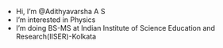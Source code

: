 - Hi, I’m @Adithyavarsha A S
- I’m interested in Physics
- I’m doing BS-MS at Indian Institute of Science Education and Research(IISER)-Kolkata

<!---
Adithyavarsha/Adithyavarsha is a ✨ special ✨ repository because its `README.md` (this file) appears on your GitHub profile.
You can click the Preview link to take a look at your changes.
--->
